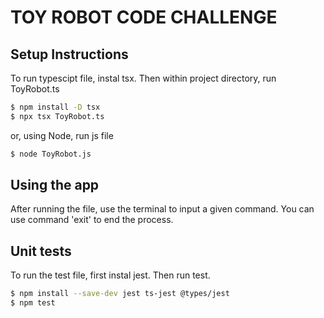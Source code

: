 # TOY ROBOT CODE CHALLENGE

## Setup Instructions
To run typescipt file, instal tsx.
Then within project directory, run ToyRobot.ts

```bash
$ npm install -D tsx
$ npx tsx ToyRobot.ts
```

or, using Node, run js file

```bash
$ node ToyRobot.js
```

## Using the app
After running the file, use the terminal to input a given command.
You can use command 'exit' to end the process.

## Unit tests
To run the test file, first instal jest. Then run test.

```bash
$ npm install --save-dev jest ts-jest @types/jest
$ npm test
```
